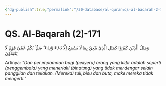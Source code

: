 ```yaml
---
{"dg-publish":true,"permalink":"/30-database/al-quran/qs-al-baqarah-2-171/"}
---
```



# QS. Al-Baqarah (2)-171
وَمَثَلُ الَّذِيْنَ كَفَرُوْا كَمَثَلِ الَّذِيْ يَنْعِقُ بِمَا لَا يَسْمَعُ اِلَّا دُعَاۤءً وَّنِدَاۤءً ۗ صُمٌّ ۢ بُكْمٌ عُمْيٌ فَهُمْ لَا يَعْقِلُوْنَ 

Artinya: *"Dan perumpamaan bagi (penyeru) orang yang kafir adalah seperti (penggembala) yang meneriaki (binatang) yang tidak mendengar selain panggilan dan teriakan. (Mereka) tuli, bisu dan buta, maka mereka tidak mengerti."*
